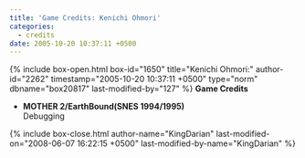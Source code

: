 ```yaml
---
title: 'Game Credits: Kenichi Ohmori'
categories:
  - credits
date: 2005-10-20 10:37:11 +0500
---
```

{% include box-open.html box-id="1650" title="Kenichi Ohmori:" author-id="2262" timestamp="2005-10-20 10:37:11 +0500" type="norm" dbname="box20817" last-modified-by="127" %}
<b>Game Credits</b>
<UL>
<LI><b>MOTHER 2/EarthBound(SNES 1994/1995)</b><BR />
Debugging</LI>
</UL>
{% include box-close.html author-name="KingDarian" last-modified-on="2008-06-07 16:22:15 +0500" last-modified-by-name="KingDarian" %}
